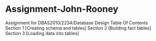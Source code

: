 # Assignment-John-Rooney
Assignment for DBAS2010/2234/Database Design 
Table Of Contents
Section 1 [Creating schema and tables]
Section 2 [Building fact tables]
Section 3 [Loading data into tables]

